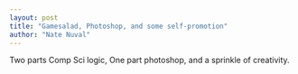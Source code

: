 ```yaml
---
layout: post
title: "Gamesalad, Photoshop, and some self-promotion"
author: "Nate Nuval"
---
```


Two parts Comp Sci logic, One part photoshop, and a sprinkle of creativity. 

